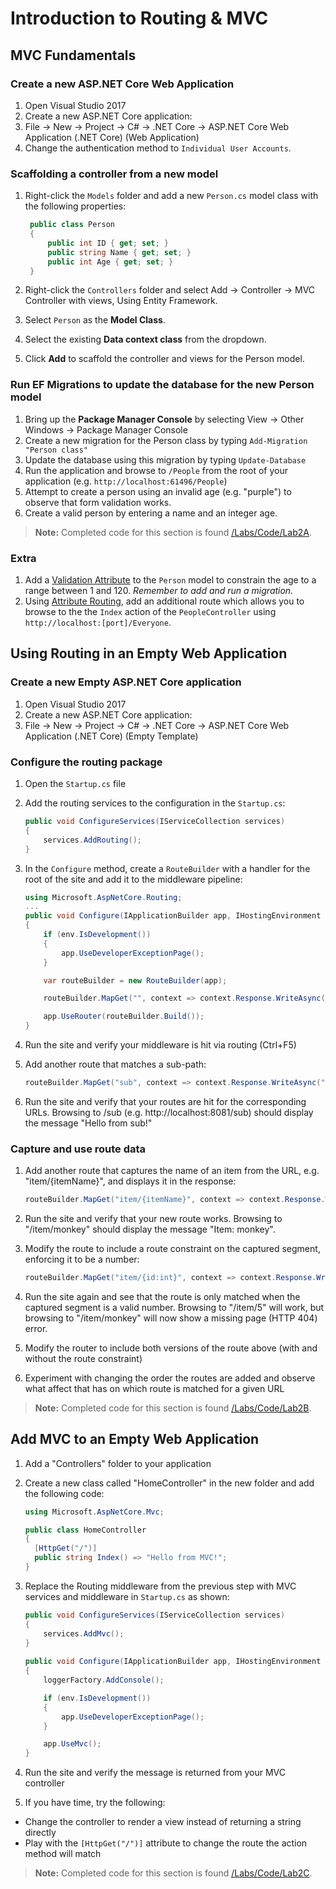 # Introduction to Routing & MVC

## MVC Fundamentals

### Create a new ASP.NET Core Web Application

1. Open Visual Studio 2017
1. Create a new ASP.NET Core application:
  1. File -> New -> Project -> C#  -> .NET Core -> ASP.NET Core Web Application (.NET Core) (Web Application)
  1. Change the authentication method to `Individual User Accounts`.

### Scaffolding a controller from a new model

1. Right-click the `Models` folder and add a new `Person.cs` model class with the following properties: 

   ```c#
    public class Person
    {
        public int ID { get; set; }
        public string Name { get; set; }
        public int Age { get; set; }
    }
   ```

1. Right-click the `Controllers` folder and select Add -> Controller -> MVC Controller with views, Using Entity Framework.
1. Select `Person` as the **Model Class**.
1. Select the existing **Data context class** from the dropdown.
1. Click **Add** to scaffold the controller and views for the Person model.

### Run EF Migrations to update the database for the new Person model

1. Bring up the **Package Manager Console** by selecting View -> Other Windows -> Package Manager Console
1. Create a new migration for the Person class by typing `Add-Migration "Person class"`
1. Update the database using this migration by typing `Update-Database`
1. Run the application and browse to `/People` from the root of your application (e.g. `http://localhost:61496/People`)
1. Attempt to create a person using an invalid age (e.g. "purple") to observe that form validation works.
1. Create a valid person by entering a name and an integer age.

> **Note:** Completed code for this section is found [/Labs/Code/Lab2A](/Labs/Code/Lab2A).

### Extra
1. Add a [Validation Attribute](https://docs.microsoft.com/en-us/aspnet/core/mvc/models/validation#validation-attributes) to the `Person` model to constrain the age to a range between 1 and 120. *Remember to add and run a migration.*
1. Using [Attribute Routing](https://docs.microsoft.com/en-us/aspnet/core/mvc/controllers/routing#attribute-routing), add an additional route which allows you to browse to the the `Index` action of the `PeopleController` using `http://localhost:[port]/Everyone`.

## Using Routing in an Empty Web Application

### Create a new Empty ASP.NET Core application

1. Open Visual Studio 2017
1. Create a new ASP.NET Core application:
  1. File -> New -> Project -> C#  -> .NET Core -> ASP.NET Core Web Application (.NET Core) (Empty Template)

### Configure the routing package
1. Open the `Startup.cs` file
1. Add the routing services to the configuration in the `Startup.cs`:

   ``` c#
   public void ConfigureServices(IServiceCollection services)
   {
       services.AddRouting();
   }
   ```
1. In the `Configure` method, create a `RouteBuilder` with a handler for the root of the site and add it to the middleware pipeline:
  
   ``` c#
   using Microsoft.AspNetCore.Routing;
   ...
   public void Configure(IApplicationBuilder app, IHostingEnvironment env)
   {
       if (env.IsDevelopment())
       {
           app.UseDeveloperExceptionPage();
       }

       var routeBuilder = new RouteBuilder(app);

       routeBuilder.MapGet("", context => context.Response.WriteAsync("Hello from Routing!"));

       app.UseRouter(routeBuilder.Build());
   }
   ```
1. Run the site and verify your middleware is hit via routing (Ctrl+F5)
1. Add another route that matches a sub-path:
  
   ``` c#
   routeBuilder.MapGet("sub", context => context.Response.WriteAsync("Hello from sub!"));
   ```
1. Run the site and verify that your routes are hit for the corresponding URLs. Browsing to /sub (e.g. http://localhost:8081/sub) should display the message "Hello from sub!"

### Capture and use route data
1. Add another route that captures the name of an item from the URL, e.g. "item/{itemName}", and displays it in the response:
  
   ``` c#
   routeBuilder.MapGet("item/{itemName}", context => context.Response.WriteAsync($"Item: {context.GetRouteValue("itemName")}"));
   ```
1. Run the site and verify that your new route works. Browsing to "/item/monkey" should display the message "Item: monkey".
1. Modify the route to include a route constraint on the captured segment, enforcing it to be a number:
  
   ``` c#
   routeBuilder.MapGet("item/{id:int}", context => context.Response.WriteAsync($"Item ID: {context.GetRouteValue("id")}"));
   ```
1. Run the site again and see that the route is only matched when the captured segment is a valid number. Browsing to "/item/5" will work, but browsing to "/item/monkey" will now show a missing page (HTTP 404) error.
1. Modify the router to include both versions of the route above (with and without the route constraint)
1. Experiment with changing the order the routes are added and observe what affect that has on which route is matched for a given URL

> **Note:** Completed code for this section is found [/Labs/Code/Lab2B](/Labs/Code/Lab2B).

## Add MVC to an Empty Web Application
1. Add a "Controllers" folder to your application
1. Create a new class called "HomeController" in the new folder and add the following code:

    ``` c#
    using Microsoft.AspNetCore.Mvc;
    
    public class HomeController
    {
      [HttpGet("/")]
      public string Index() => "Hello from MVC!";
    }
    ```
1. Replace the Routing middleware from the previous step with MVC services and middleware in `Startup.cs` as shown:

   ``` c#
   public void ConfigureServices(IServiceCollection services)
   {
       services.AddMvc();
   }
  
   public void Configure(IApplicationBuilder app, IHostingEnvironment env, ILoggerFactory loggerFactory)
   {
       loggerFactory.AddConsole();

       if (env.IsDevelopment())
       {
           app.UseDeveloperExceptionPage();
       }

       app.UseMvc();
   }
   ```

1. Run the site and verify the message is returned from your MVC controller
1. If you have time, try the following:
  - Change the controller to render a view instead of returning a string directly
  - Play with the `[HttpGet("/")]` attribute to change the route the action method will match

> **Note:** Completed code for this section is found [/Labs/Code/Lab2C](/Labs/Code/Lab2C).
